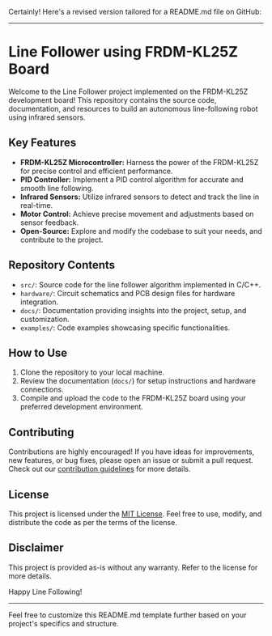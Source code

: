 Certainly! Here's a revised version tailored for a README.md file on GitHub:

---

# Line Follower using FRDM-KL25Z Board

Welcome to the Line Follower project implemented on the FRDM-KL25Z development board! This repository contains the source code, documentation, and resources to build an autonomous line-following robot using infrared sensors.

## Key Features

- **FRDM-KL25Z Microcontroller:** Harness the power of the FRDM-KL25Z for precise control and efficient performance.
- **PID Controller:** Implement a PID control algorithm for accurate and smooth line following.
- **Infrared Sensors:** Utilize infrared sensors to detect and track the line in real-time.
- **Motor Control:** Achieve precise movement and adjustments based on sensor feedback.
- **Open-Source:** Explore and modify the codebase to suit your needs, and contribute to the project.

## Repository Contents

- `src/`: Source code for the line follower algorithm implemented in C/C++.
- `hardware/`: Circuit schematics and PCB design files for hardware integration.
- `docs/`: Documentation providing insights into the project, setup, and customization.
- `examples/`: Code examples showcasing specific functionalities.

## How to Use

1. Clone the repository to your local machine.
2. Review the documentation (`docs/`) for setup instructions and hardware connections.
3. Compile and upload the code to the FRDM-KL25Z board using your preferred development environment.

## Contributing

Contributions are highly encouraged! If you have ideas for improvements, new features, or bug fixes, please open an issue or submit a pull request. Check out our [contribution guidelines](CONTRIBUTING.md) for more details.

## License

This project is licensed under the [MIT License](LICENSE). Feel free to use, modify, and distribute the code as per the terms of the license.

## Disclaimer

This project is provided as-is without any warranty. Refer to the license for more details.

Happy Line Following!

---

Feel free to customize this README.md template further based on your project's specifics and structure.
